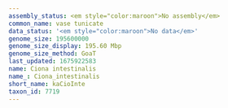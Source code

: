 ```yaml
---
assembly_status: <em style="color:maroon">No assembly</em>
common_name: vase tunicate
data_status: '<em style="color:maroon">No data</em>'
genome_size: 195600000
genome_size_display: 195.60 Mbp
genome_size_method: GoaT
last_updated: 1675922583
name: Ciona intestinalis
name_: Ciona_intestinalis
short_name: kaCioInte
taxon_id: 7719
---
```

